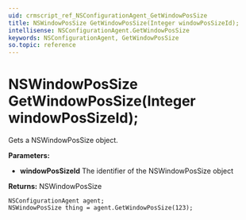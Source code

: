 ```yaml
---
uid: crmscript_ref_NSConfigurationAgent_GetWindowPosSize
title: NSWindowPosSize GetWindowPosSize(Integer windowPosSizeId);
intellisense: NSConfigurationAgent.GetWindowPosSize
keywords: NSConfigurationAgent, GetWindowPosSize
so.topic: reference
---
```


# NSWindowPosSize GetWindowPosSize(Integer windowPosSizeId);

Gets a NSWindowPosSize object.

**Parameters:**
 - **windowPosSizeId** The identifier of the NSWindowPosSize object

**Returns:** NSWindowPosSize

```crmscript
NSConfigurationAgent agent;
NSWindowPosSize thing = agent.GetWindowPosSize(123);
```

